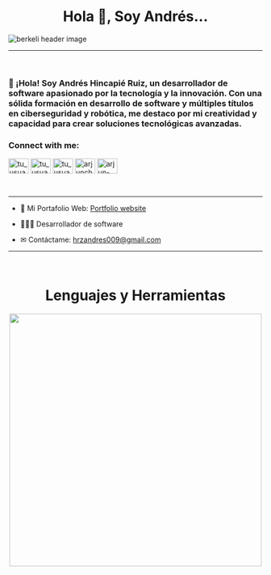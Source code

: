 <h1 align="center">Hola 👋, Soy Andrés...</h1>

<img src="Estudio de Fotografía Portada de Facebook.png" align="center" alt="berkeli header image">

-------------------
&emsp;
<h3 align="left">👋 ¡Hola! Soy Andrés Hincapié Ruiz, un desarrollador de software apasionado por la tecnología y la innovación. Con una sólida formación en desarrollo de software y múltiples títulos en ciberseguridad y robótica, me destaco por mi creatividad y capacidad para crear soluciones tecnológicas avanzadas.</h3>
<h3 align="left">Connect with me:</h3>
<p align="left">
<a href="https://www.facebook.com/profile.php?id=100010860197391" target="_blank">
  <img align="center" src="https://raw.githubusercontent.com/rahuldkjain/github-profile-readme-generator/master/src/images/icons/Social/facebook.svg" alt="tu_usuario" height="30" width="40" /></a>
<a href="https://www.instagram.com/andres_hincapie.hrz" target="_blank">
  <img align="center" src="https://raw.githubusercontent.com/rahuldkjain/github-profile-readme-generator/master/src/images/icons/Social/instagram.svg" alt="tu_usuario" height="30" width="40" /></a>
<a href="https://twitter.com/AndrsHi61249652" target="_blank">
  <img align="center" src="https://raw.githubusercontent.com/rahuldkjain/github-profile-readme-generator/master/src/images/icons/Social/twitter.svg" alt="tu_usuario" height="30" width="40" /></a>
<a href="https://youtube.com/@ELITEPROGRAMMERSGLOBAL?si=STWO5XQWO0eTtgNz" target="blank"><img align="center" src="https://raw.githubusercontent.com/rahuldkjain/github-profile-readme-generator/master/src/images/icons/Social/youtube.svg" alt="arjunchaudhary27" height="30" width="40" /></a>
<a href="https://linkedin.com/in/arjun-singh-27-" target="blank"><img align="center" src="https://raw.githubusercontent.com/rahuldkjain/github-profile-readme-generator/master/src/images/icons/Social/linked-in-alt.svg" alt="arjun-singh-27-" height="30" width="40" /></a>

&emsp;

-------------------

- 🔭 Mi Portafolio Web: [Portfolio website]()

- 👨🏼‍💻 Desarrollador de software

- ✉ Contáctame: hrzandres009@gmail.com

---
&emsp;
<h1 align="center">Lenguajes y Herramientas</h1>
<p align="center">
<img width="500px"  src="https://skillicons.dev/icons?i=py,java,js,html,css,react,nodejs,express,django,md,solidity,postgres,mongo,git,vscode,docker,aws,postman,supabase,linux&perline=10"  />
</p>
<br />
